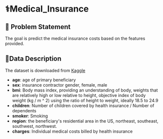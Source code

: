 # ⚕️Medical_Insurance
## 🎯 Problem Statement
The goal is predict the medical insurance costs based on the features provided.

## 📝Data Description
The dataset is downloaded from [Kaggle](https://www.kaggle.com/mirichoi0218/insurance)
* **age**: age of primary beneficiary
* **sex**: insurance contractor gender, female, male
* **bmi**: Body mass index, providing an understanding of body, weights that are relatively high or low relative to height,
objective index of body weight (kg / m ^ 2) using the ratio of height to weight, ideally 18.5 to 24.9
* **children**: Number of children covered by health insurance / Number of dependents
* **smoker**: Smoking
* **region**: the beneficiary's residential area in the US, northeast, southeast, southwest, northwest.
* **charges**: Individual medical costs billed by health insurance
